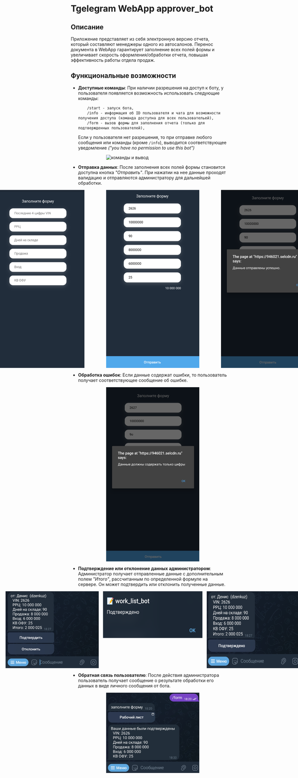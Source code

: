 # Tgelegram WebApp approver_bot

## Описание

Приложение представляет из себя электронную версию отчета, который составляют менеджеры одного из автосалонов. Перенос документа в WebApp гарантирует заполнение всех полей формы и увеличивает скорость оформления/обработки отчета, повышая эффективность работы отдела продаж.

## Функциональные возможности

-   **Доступные команды**: При наличии разрешения на доступ к боту, у пользователя появляется возможность использовать следующие команды:

            /start - запуск бота,
            /info - информация об ID пользователя и чата для возможности получения доступа (команда доступна для всех пользовательей),
            /form - вызов формы для заполнения отчета (только для подтвержденных пользователей),

    Если у пользователя нет разрешения, то при отправке любого сообщения или команды (кроме `/info`), выводится соответствующее уведомление _("you have no permission to use this bot")_

    <div style="display: flex; justify-content: center; align-items: space around; gap: 10em; margin: 1em">
        <img src="src/img/1.png" alt="команды и вывод" style="width:300px;"/>
    </div>

-   **Отправка данных**: После заполнения всех полей формы становится доступна кнопка *"Отправить"*. При нажатии на нее данные проходят валидацию и отправляются администратору для дальнейшей обработки.
    <div style="display: flex; justify-content: center; align-items: space around; gap: 5em; margin: 1em">
        <img src="src/img/2.png" alt="команды и вывод" style="width:300px;"/>
        <img src="src/img/3.png" alt="команды и вывод" style="width:300px;"/>
        <img src="src/img/4.png" alt="команды и вывод" style="width:300px;"/>
    </div>

-   **Обработка ошибок**: Если данные содержат ошибки, то пользователь получает соответствующее сообщение об ошибке.

    <div style="display: flex; justify-content: center; align-items: space around; gap: 10em; margin: 1em">
        <img src="src/img/5.png" alt="команды и вывод" style="width:300px;"/>
    </div>

-   **Подтверждение или отклонение данных администратором**: Администратор получает отправленные данные с дополнительным полем _"Итого"_, рассчитанным по определенной формуле на сервере. Он может подтвердить или отклонить полученные данные.

    <div style="display: flex; justify-content: center; align-items: space around; gap: 1em; margin: 1em">
        <img src="src/img/6.png" alt="команды и вывод" style="width:300px;"/>
        <img src="src/img/7.png" alt="команды и вывод" style="width:320px; height:150px;"/>
        <img src="src/img/8.png" alt="команды и вывод" style="width:300px;"/>
    </div>

-   **Обратная связь пользователю**: После действия администратора пользователь получает сообщение о результате обработки его данных в виде личного сообщения от бота.

    <div style="display: flex; justify-content: center; align-items: space around; gap: 5em; margin: 1em">
        <img src="src/img/10.jpg" alt="команды и вывод" style="width:300px;"/>
    </div>
